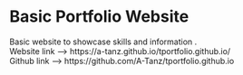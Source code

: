 <h1>Basic Portfolio Website </h1>
Basic website to showcase skills and information .<br>
Website link --> https://a-tanz.github.io/tportfolio.github.io/ <br>
Github link --> https://github.com/A-Tanz/tportfolio.github.io
